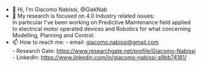 - 👋 Hi, I’m Giacomo Nabissi, @GiakNab <br>
- 👀 My research is focused on 4.0 Industry related issues: <br>
  In particular I've been working on Predictive Maintenance field applied to electrical motor operated devices and 
  Robotics for what concerning Modelling, Planning and Control. <br>
- 📫 How to reach me:
      - email: giacomo.nabissi@gmail.com <br>
      - Research Gate: https://www.researchgate.net/profile/Giacomo-Nabissi <br>
      - LinkedIn: https://www.linkedin.com/in/giacomo-nabissi-a9bb74181/ <br>

<!---
GiakNab/GiakNab is a ✨ special ✨ repository because its `README.md` (this file) appears on your GitHub profile.
You can click the Preview link to take a look at your changes.
--->
